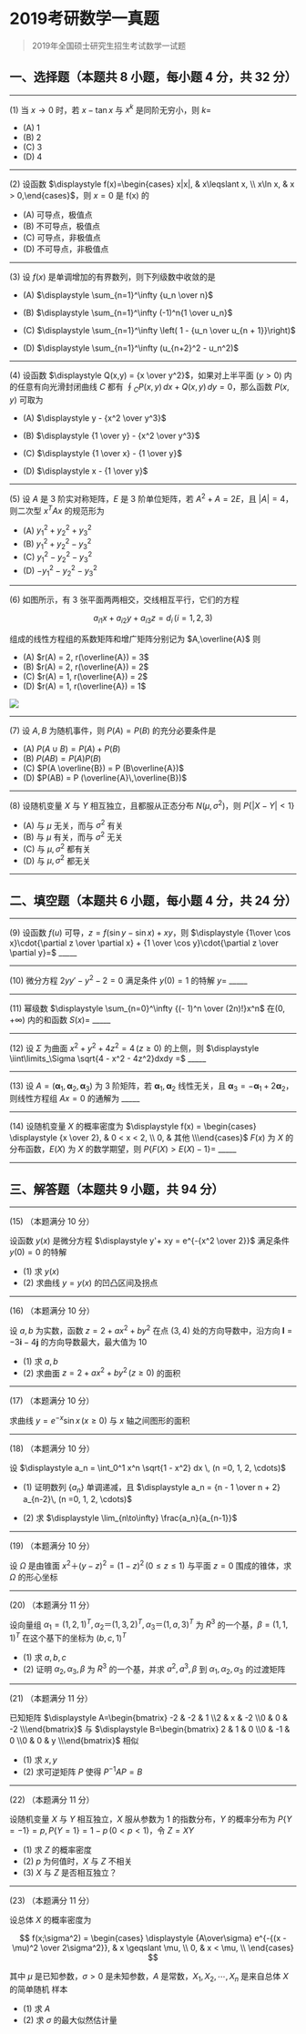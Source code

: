 # 2019考研数学一真题

[annotation]: <id> (8daf5e96-4388-4903-b617-fbadef1890fb)
[annotation]: <status> (public)
[annotation]: <create_time> (2021-03-06 17:51:38)
[annotation]: <category> (数学理论)
[annotation]: <tags> (考研数学)
[annotation]: <comments> (true)
[annotation]: <topic> (考研数学一真题)
[annotation]: <index> (-2019)
[annotation]: <url> (http://blog.ccyg.studio/article/8daf5e96-4388-4903-b617-fbadef1890fb)

> 2019年全国硕士研究生招生考试数学一试题

## 一、选择题（本题共 8 小题，每小题 4 分，共 32 分）

---

(1) 当 $x \to 0$ 时，若 $x - \tan x$ 与 $x^k$ 是同阶无穷小，则 $k=$

- (A) $1$
- (B) $2$
- (C) $3$
- (D) $4$

---

(2) 设函数 $\displaystyle f(x)=\begin{cases} x|x|, & x\leqslant x, \\ x\ln x, & x > 0,\end{cases}$，则 $x = 0$ 是 f(x) 的

- (A) 可导点，极值点
- (B) 不可导点，极值点
- (C) 可导点，非极值点
- (D) 不可导点，非极值点

---

(3) 设 $f(x)$ 是单调增加的有界数列，则下列级数中收敛的是

- (A) $\displaystyle \sum_{n=1}^\infty {u_n \over n}$

- (B) $\displaystyle \sum_{n=1}^\infty (-1)^n{1 \over u_n}$

- (C) $\displaystyle \sum_{n=1}^\infty \left( 1 - {u_n \over u_{n + 1}}\right)$

- (D) $\displaystyle \sum_{n=1}^\infty (u_{n+2}^2 - u_n^2)$

---

(4) 设函数 $\displaystyle Q(x,y) = {x \over y^2}$，如果对上半平面 $(y > 0)$ 内的任意有向光滑封闭曲线 $C$ 都有 $\displaystyle \oint_C P(x,y)\,dx + Q(x,y)\,dy = 0$，那么函数 $P(x,y)$ 可取为

- (A) $\displaystyle y - {x^2 \over y^3}$

- (B) $\displaystyle {1 \over y} - {x^2 \over y^3}$

- (C) $\displaystyle {1 \over x} - {1 \over y}$

- (D) $\displaystyle x - {1 \over y}$

---

(5) 设 $A$ 是 $3$ 阶实对称矩阵，$E$ 是 $3$ 阶单位矩阵，若 $A^2 + A = 2E$，且 $|A|= 4$，则二次型 $x^TAx$ 的规范形为

- (A) $y_1^2 + y_2^2 + y_3^2$
- (B) $y_1^2 + y_2^2 - y_3^2$
- (C) $y_1^2 - y_2^2 - y_3^2$
- (D) $-y_1^2 - y_2^2 - y_3^2$

---

(6) 如图所示，有 $3$ 张平面两两相交，交线相互平行，它们的方程

$$a_{i1} x + a_{i2}y + a_{i3}z = d_i \, (i = 1, 2, 3)$$

组成的线性方程组的系数矩阵和增广矩阵分别记为 $A,\overline{A}$ 则

- (A) $r(A) = 2, r(\overline{A}) = 3$
- (B) $r(A) = 2, r(\overline{A}) = 2$
- (C) $r(A) = 1, r(\overline{A}) = 2$
- (D) $r(A) = 1, r(\overline{A}) = 1$

<img class='ui image' src="./images/2019-1.png" style='max-width: 400px'/>

---

(7) 设 $A,B$ 为随机事件，则 $P(A) = P(B)$ 的充分必要条件是

- (A) $P(A \cup B) = P(A) + P(B)$
- (B) $P(AB) = P (A) P(B)$
- (C) $P(A \overline{B}) = P (B\overline{A})$
- (D) $P(AB) = P (\overline{A}\,\overline{B})$

---

(8) 设随机变量 $X$ 与 $Y$ 相互独立，且都服从正态分布 $N(\mu, \sigma^2)$，则 $P\{|X - Y| < 1\}$

- (A) 与 $\mu$ 无关，而与 $\sigma^2$ 有关
- (B) 与 $\mu$ 有关，而与 $\sigma^2$ 无关
- (C) 与 $\mu,\sigma^2$ 都有关
- (D) 与 $\mu,\sigma^2$ 都无关

---

## 二、填空题（本题共 6 小题，每小题 4 分，共 24 分）

---

(9) 设函数 $f(u)$ 可导，$z = f(\sin y - \sin x) + xy$，则 $\displaystyle {1\over \cos x}\cdot{\partial z \over \partial x} + {1 \over \cos y}\cdot{\partial z \over \partial y}=$ \_\_\_\_\_

---

(10) 微分方程 $2yy'- y^2 - 2 = 0$ 满足条件 $y(0) = 1$ 的特解 $y=$ \_\_\_\_\_

---

(11) 幂级数 $\displaystyle \sum_{n=0}^\infty {(- 1)^n \over (2n)!}x^n$ 在$(0, +\infty)$ 内的和函数 $S(x)=$ \_\_\_\_\_

---

(12) 设 $\Sigma$ 为曲面 $x^2 + y^2 + 4z^2 = 4 \, (z \geqslant 0)$ 的上侧，则 $\displaystyle \iint\limits_\Sigma \sqrt{4 - x^2 - 4z^2}dxdy =$ \_\_\_\_\_

---

(13) 设 $A=(\boldsymbol{\alpha}_1, \boldsymbol{\alpha}_2, \boldsymbol{\alpha}_3)$ 为 $3$ 阶矩阵，若 $\boldsymbol{\alpha}_1, \boldsymbol{\alpha}_2$ 线性无关，且 $\boldsymbol{\alpha}_3 = -\boldsymbol{\alpha}_1 + 2\boldsymbol{\alpha}_2$，则线性方程组 $Ax =0$ 的通解为 \_\_\_\_\_

---

(14) 设随机变量 $X$ 的概率密度为 $\displaystyle f(x) = \begin{cases} \displaystyle {x \over 2}, & 0 < x < 2, \\ 0, & 其他 \\\end{cases}$ $F(x)$ 为 $X$ 的分布函数，$E(X)$ 为 $X$ 的数学期望，则 $P\{F(X) > E(X) - 1 \}=$ \_\_\_\_\_

---

## 三、解答题（本题共 9 小题，共 94 分）

---

(15) （本题满分 10 分）

设函数 $y(x)$ 是微分方程 $\displaystyle y'+ xy = e^{-{x^2 \over 2}}$ 满足条件 $y(0) = 0$ 的特解

- (1) 求 $y(x)$
- (2) 求曲线 $y = y(x)$ 的凹凸区间及拐点

---

(16) （本题满分 10 分）

设 $a, b$ 为实数，函数 $z = 2 + ax^2 + by^2$ 在点 $(3, 4)$ 处的方向导数中，沿方向 $\boldsymbol{l} = -3\boldsymbol{i} - 4\boldsymbol{j}$ 的方向导数最大，最大值为 $10$

- (1) 求 $a,b$
- (2) 求曲面 $z = 2 + ax^2 + by^2 \, (z \geqslant 0)$ 的面积

---

(17) （本题满分 10 分）

求曲线 $y = e^{-x}\sin x \, (x \geqslant 0)$ 与 $x$ 轴之间图形的面积

---

(18) （本题满分 10 分）

设 $\displaystyle a_n = \int_0^1 x^n \sqrt{1 - x^2} dx \, (n =0, 1, 2, \cdots)$

- (1) 证明数列 $\{ a_n \}$ 单调递减，且 $\displaystyle a_n = {n - 1 \over n + 2} a_{n-2}\, (n =0, 1, 2, \cdots)$

- (2) 求 $\displaystyle \lim_{n\to\infty} \frac{a_n}{a_{n-1}}$

---

(19) （本题满分 10 分）

设 $\Omega$ 是由锥面 $x^2＋ (y - z)^2 = (1 - z)^2 \, (0 \leqslant z \leqslant 1)$ 与平面 $z = 0$ 围成的锥体，求 $\Omega$ 的形心坐标

---

(20) （本题满分 11 分）

设向量组 $\alpha_1 = (1, 2, 1)^T, \alpha_2＝(1,3,2)^T, \alpha_3＝ (1, a, 3)^T$ 为 $R^3$ 的一个基，$\beta = (1, 1, 1)^T$ 在这个基下的坐标为 $(b, c, 1)^T$

- (1) 求 $a,b,c$
- (2) 证明 $\alpha_2, \alpha_3, \beta$ 为 $R^3$ 的一个基，并求 $a^2,a^3,\beta$ 到 $\alpha_1, \alpha_2, \alpha_3$ 的过渡矩阵

---

(21) （本题满分 11 分）

已知矩阵 $\displaystyle A=\begin{bmatrix} -2 & -2 & 1 \\2 & x & -2 \\0 & 0 & -2 \\\end{bmatrix}$ 与 $\displaystyle B=\begin{bmatrix} 2 & 1 & 0 \\0 & -1 & 0 \\0 & 0 & y \\\end{bmatrix}$ 相似

- (1) 求 $x,y$
- (2) 求可逆矩阵 $P$ 使得 $P^{-1}AP = B$

---

(22) （本题满分 11 分）

设随机变量 $X$ 与 $Y$ 相互独立，$X$ 服从参数为 $1$ 的指数分布，$Y$ 的概率分布为 $P\{Y=-1\} = p,P\{Y=1\} =1 - p\,(0 <p < 1)$，令 $Z = XY$

- (1) 求 $Z$ 的概率密度
- (2) $p$ 为何值时，$X$ 与 $Z$ 不相关
- (3) $X$ 与 $Z$ 是否相互独立？

---

(23) （本题满分 11 分）

设总体 $X$ 的概率密度为

$$
f(x;\sigma^2) = \begin{cases}
\displaystyle {A\over\sigma} e^{-{(x - \mu)^2 \over 2\sigma^2}}, & x \geqslant \mu, \\
0, & x < \mu, \\
\end{cases}
$$

其中 $\mu$ 是已知参数，$\sigma > 0$ 是未知参数，$A$ 是常数，$X_1, X_2, \cdots,X_n$ 是来自总体 $X$ 的简单随机
样本

- (1) 求 $A$
- (2) 求 $\sigma$ 的最大似然估计量